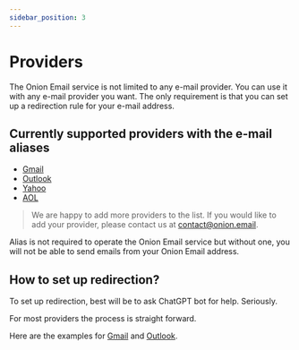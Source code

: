 ```yaml
---
sidebar_position: 3
---
```


# Providers

The Onion Email service is not limited to any e-mail provider. You can use it with any e-mail provider you want. The only requirement is that you can set up a redirection rule for your e-mail address.

## Currently supported providers with the e-mail aliases

- [Gmail](https://gmail.com)
- [Outlook](https://outlook.com)
- [Yahoo](https://yahoo.com)
- [AOL](https://aol.com)

> We are happy to add more providers to the list. If you would like to add your provider, please contact us at [contact@onion.email](mailto:contact@onion.email?key=https%3A%2F%2Fkeys.openpgp.org%2Fvks%2Fv1%2Fby-fingerprint%2FF670A2D3626AB878A46D7AA8879FF4E05B438A11).

Alias is not required to operate the Onion Email service but without one, you will not be able to send emails from your Onion Email address.

## How to set up redirection?

To set up redirection, best will be to ask ChatGPT bot for help. Seriously.

For most providers the process is straight forward.

Here are the examples for [Gmail](/docs/guide/create-an-alias#create-an-alias-with-gmail) and [Outlook](/docs/guide/create-an-alias#create-an-alias-with-outlook).

